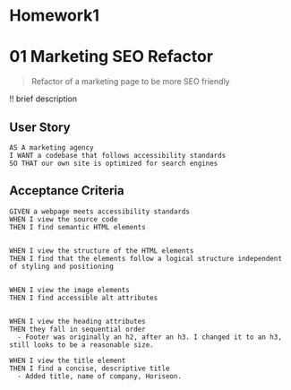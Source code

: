 # Homework1
# 01 Marketing SEO Refactor
> Refactor of a marketing page to be more SEO friendly

!! brief description


## User Story

```
AS A marketing agency
I WANT a codebase that follows accessibility standards
SO THAT our own site is optimized for search engines
```

## Acceptance Criteria

```
GIVEN a webpage meets accessibility standards
WHEN I view the source code
THEN I find semantic HTML elements


WHEN I view the structure of the HTML elements
THEN I find that the elements follow a logical structure independent of styling and positioning


WHEN I view the image elements
THEN I find accessible alt attributes


WHEN I view the heading attributes
THEN they fall in sequential order
  - Footer was originally an h2, after an h3. I changed it to an h3, still looks to be a reasonable size.

WHEN I view the title element
THEN I find a concise, descriptive title
  - Added title, name of company, Horiseon.
```
